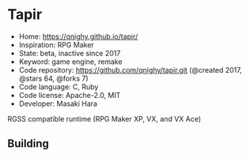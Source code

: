 # Tapir

- Home: https://qnighy.github.io/tapir/
- Inspiration: RPG Maker
- State: beta, inactive since 2017
- Keyword: game engine, remake
- Code repository: https://github.com/qnighy/tapir.git (@created 2017, @stars 64, @forks 7)
- Code language: C, Ruby
- Code license: Apache-2.0, MIT
- Developer: Masaki Hara

RGSS compatible runtime (RPG Maker XP, VX, and VX Ace)

## Building
